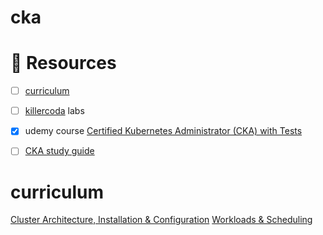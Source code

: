# cka

# 💠 Resources

- [ ] [curriculum](https://github.com/cncf/curriculum/blob/master/CKA_Curriculum_v1.30.pdf)
- [ ] [killercoda](https://killercoda.com/cka) labs
- [x]  udemy course [Certified Kubernetes Administrator (CKA) with Tests](https://www.udemy.com/course/certified-kubernetes-administrator-with-practice-tests/?couponCode=JUST4U02223)
- [ ] [CKA study guide](https://github.com/David-VTUK/CKA-StudyGuide/tree/master/LabGuide)


# curriculum

[Cluster Architecture, Installation & Configuration](lab/01-architecture.md)
[Workloads & Scheduling](lab/02-workloads.md)


